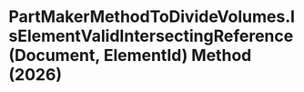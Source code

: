 # PartMakerMethodToDivideVolumes.IsElementValidIntersectingReference(Document, ElementId) Method (2026)

﻿